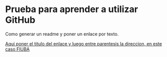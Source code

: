# Prueba para aprender a utilizar GitHub

Como generar un readme y poner un enlace por texto.

[Aqui poner el titulo del enlace y luego entre parentesis la direccion, en este caso FIUBA](http://www.fi.uba.ar)
